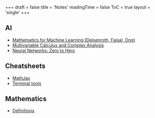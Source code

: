 +++
draft = false
title = 'Notes'
readingTime = false
ToC = true
layout = 'single'
+++

## AI
- [Mathematics for Machine Learning (Deisenroth, Faisal, Ong)](./ai/mathematics_for_machine_learning)
- [Multivariable Calculus and Complex Analysis](./ai/multivariable_calculus_and_complex_analysis)
- [Neural Networks: Zero to Hero](./ai/neural_networks_zero_to_hero)

## Cheatsheets
- [MathJax](./cheatsheets/mathjax.md)
- [Terminal tools](./cheatsheets/terminal_tools.md)

## Mathematics
- [Definitions](./mathematics/definitions)
